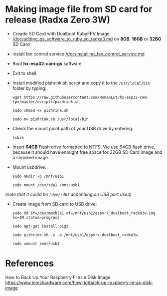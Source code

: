 
# Making image file from SD card for release (Radxa Zero 3W)
- Creade SD Card with Dualboot RubyFPV Image [/doc/adding_gs_software_to_ruby_sd_radxa3.md](/doc/adding_gs_software_to_ruby_sd_radxa3.md) on **8GB**, **16GB** or **32BG** SD Card

- install fan control service [/doc/installing_fan_control_service.md ](/doc/installing_fan_control_service.md)

- Boot **hx-esp32-cam-gs** software

- Exit to shell

- Install modified pishrink.sh script and copy it to the ```/usr/local/bin``` folder by typing: 

  ```wget https://raw.githubusercontent.com/RomanLut/hx-esp32-cam-fpv/master/scripts/pishrink.sh```

  ```sudo chmod +x pishrink.sh```

  ```sudo mv pishrink.sh /usr/local/bin```

- Check the mount point path of your USB drive by entering:

  ```lsblk```

- Insert **64GB** Flash drive formatted to NTFS. We use 64GB flash drive, because it should have enought free space for 32GB SD Card image and a shrinked image.

- Mount usbdrive:

  ```sudo mkdir -p /mnt/usb1```

  ```sudo mount /dev/sda1 /mnt/usb1``` 

_(note that it could be ```/dev/sdb1``` depending on USB port used)_

- Create image from SD card to USB drive:

  ```sudo dd if=/dev/mmcblk1 of=/mnt/usb1/espvrx_dualboot_radxa3w.img bs=1M status=progress```

  ```sudo apt-get install pigz```

  ```sudo pishrink.sh -z -a /mnt/usb1/espvrx_dualboot_radxa3w```

  ```sudo umount /mnt/usb1```

# References

How to Back Up Your Raspberry Pi as a Disk Image https://www.tomshardware.com/how-to/back-up-raspberry-pi-as-disk-image
